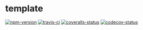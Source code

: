 
# template

[![npm-version]][npm] [![travis-ci]][travis] [![coveralls-status]][coveralls] [![codecov-status]][codecov]




  [npm-version]: https://img.shields.io/npm/v/template.svg?style=flat-square (NPM Package Version)
  [travis-ci]: https://img.shields.io/travis/simov/template/master.svg?style=flat-square (Build Status - Travis CI)
  [coveralls-status]: https://img.shields.io/coveralls/simov/template.svg?style=flat-square (Test Coverage - Coveralls)
  [codecov-status]: https://img.shields.io/codecov/c/github/simov/template.svg?style=flat-square (Test Coverage - Codecov)

  [npm]: https://www.npmjs.com/package/template
  [travis]: https://travis-ci.org/simov/template
  [coveralls]: https://coveralls.io/github/simov/template
  [codecov]: https://codecov.io/github/simov/template?branch=master

